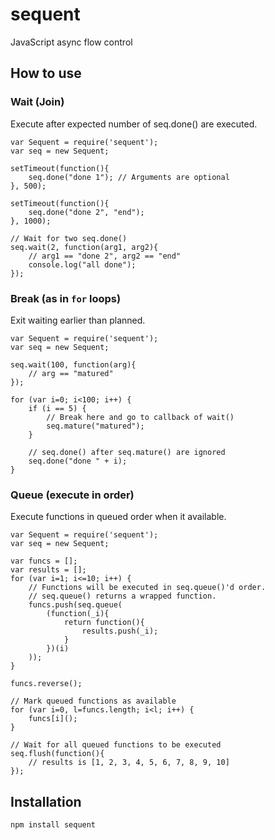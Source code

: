 sequent
=======

JavaScript async flow control

How to use
----------

### Wait (Join) ###

Execute after expected number of seq.done() are executed.

    var Sequent = require('sequent');
    var seq = new Sequent;

    setTimeout(function(){
        seq.done("done 1"); // Arguments are optional
    }, 500);

    setTimeout(function(){
        seq.done("done 2", "end");
    }, 1000);

    // Wait for two seq.done()
    seq.wait(2, function(arg1, arg2){
        // arg1 == "done 2", arg2 == "end"
        console.log("all done");
    });

### Break (as in `for` loops) ###

Exit waiting earlier than planned.

    var Sequent = require('sequent');
    var seq = new Sequent;

    seq.wait(100, function(arg){
        // arg == "matured"
    });

    for (var i=0; i<100; i++) {
        if (i == 5) {
            // Break here and go to callback of wait()
            seq.mature("matured");
        }

        // seq.done() after seq.mature() are ignored
        seq.done("done " + i);
    }

### Queue (execute in order) ###

Execute functions in queued order when it available.

    var Sequent = require('sequent');
    var seq = new Sequent;

    var funcs = [];
    var results = [];
    for (var i=1; i<=10; i++) {
        // Functions will be executed in seq.queue()'d order.
        // seq.queue() returns a wrapped function.
        funcs.push(seq.queue(
            (function(_i){
                return function(){
                    results.push(_i);
                }
            })(i)
        ));
    }

    funcs.reverse();

    // Mark queued functions as available
    for (var i=0, l=funcs.length; i<l; i++) {
        funcs[i]();
    }

    // Wait for all queued functions to be executed
    seq.flush(function(){
        // results is [1, 2, 3, 4, 5, 6, 7, 8, 9, 10]
    });

Installation
------------

    npm install sequent
